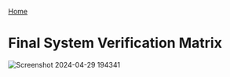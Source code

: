 [Home](/index.md)

# **Final System Verification Matrix**

![Screenshot 2024-04-29 194341](https://github.com/Team-309-Hydro-Pro/EGR314-Spring2024-Team309.github.io/assets/157083379/3280c1c7-e5e3-4fe1-935d-b87692273170)


